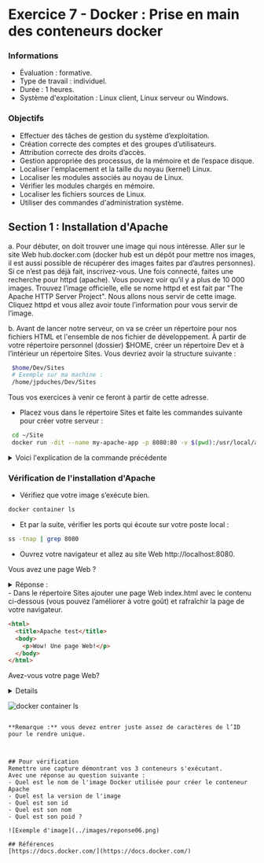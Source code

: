 # Exercice 7 - Docker : Prise en main des conteneurs docker

### Informations
- Évaluation : formative.
- Type de travail : individuel.
- Durée : 1 heures.
- Système d'exploitation : Linux client, Linux serveur ou Windows.

### Objectifs

- Effectuer des tâches de gestion du système d’exploitation.
- Création correcte des comptes et des groupes d’utilisateurs.
- Attribution correcte des droits d’accès.
- Gestion appropriée des processus, de la mémoire et de l’espace disque.
- Localiser l'emplacement et la taille du noyau (kernel) Linux.
- Localiser les modules associés au noyau de Linux.
- Vérifier les modules chargés en mémoire.
- Localiser les fichiers sources de Linux.
- Utiliser des commandes d'administration système.


## Section 1 : Installation d'Apache

a.	Pour débuter, on doit trouver une image qui nous intéresse. Aller sur le site Web hub.docker.com (docker hub est un dépôt pour mettre nos images, il est aussi possible de récupérer des images faites par d’autres personnes). Si ce n’est pas déjà fait, inscrivez-vous. Une fois connecté, faites une recherche pour httpd (apache). Vous pouvez voir qu’il y a plus de 10 000 images. Trouvez l’image officielle, elle se nome httpd et est fait par "The Apache HTTP Server Project". Nous allons nous servir de cette image. Cliquez httpd et vous allez avoir toute l’information pour vous servir de l’image.

b.	Avant de lancer notre serveur, on va se créer un répertoire pour nos fichiers HTML et l'ensemble de nos fichier de développement. À partir de votre répertoire personnel (dossier) $HOME, créer un répertoire Dev et à l’intérieur un répertoire Sites. Vous devriez avoir la structure suivante :

```bash
 $home/Dev/Sites
 # Exemple sur ma machine :
 /home/jpduches/Dev/Sites
```
Tous vos exercices à venir ce feront à partir de cette adresse. 

- Placez vous dans le répertoire Sites et faite les commandes suivante pour créer votre serveur : 

```bash
 cd ~/Site
 docker run -dit --name my-apache-app -p 8080:80 -v $(pwd):/usr/local/apache2/htdocs/ httpd:latest 
```

<details>
    <summary>Voici l'explication de la commande précédente</summary>

- run: commande de base pour exécuter un nouveau conteneur Docker.

- -dit : Démarrer le conteneur en arrière-plan : Le conteneur continuera de fonctionner même si vous fermez votre terminal.

	Préparer le conteneur pour une interaction future (si nécessaire) : Les options "-i" et "-t" sont présentes mais ne sont pas utilisées dans ce cas précis. Elles pourraient être utiles si vous aviez besoin d'interagir avec le conteneur de manière interactive plus tard.

- --name : Attribue un nom au conteneur pour faciliter son identification.

- -p : Mappe le port 80 du conteneur (celui utilisé par Apache) au port 8080 de votre machine hôte. Cela vous permet d'accéder au serveur web en utilisant http://localhost:8080 sur votre machine local.

- -v $(pwd):/usr/local/apache2/htdocs/:
    - v:  Monte le répertoire spécifié
    - $(pwd) : Variable qui nous renvoi le rerertoire courant de votre machine hôte
    - : Dans le répertoire /usr/local/apache2/htdocs/ du conteneur. 
    - Cela signifie que les fichiers que vous placez dans votre répertoire courant seront accessibles par le serveur web à l'intérieur du conteneur.

- httpd:latest: Spécifie l'image Docker à utiliser. Dans ce cas, la dernère version, donc la plus récente du serveur httpd.

</details>


### Vérification de l'installation d'Apache

- Vérifiez que votre image s’exécute bien.
```bash
docker container ls
```
- Et par la suite, vérifier les ports qui écoute sur votre poste local :

```bash
ss -tnap | grep 8080
```
- Ouvrez votre navigateur et allez au site Web http://localhost:8080.


Vous avez une page Web ? 
<details>
 <summary>Réponse :</summary>
En principe non. Vous voyez votre répertoire parce que vous n'avez pas de fichier index.html dans votre site Web.
</details>
- Dans le répertoire Sites ajouter une page Web index.html avec le contenu ci-dessous (vous pouvez l’améliorer à votre goût) et rafraîchir la page de votre navigateur.

```html
<html>
  <title>Apache test</title>
  <body>
    <p>Wow! Une page Web!</p>
  </body>
</html>
```
Avez-vous votre page Web?
<details>
Oui, sinon trouvez le problème.
</details>

![docker container ls](../images/container_list.png)


```

**Remarque :** vous devez entrer juste assez de caractères de l’ID pour le rendre unique.  



## Pour vérification
Remettre une capture démontrant vos 3 conteneurs s'exécutant.
Avec une réponse au question suivante : 
- Quel est le nom de l'image Docker utilisée pour créer le conteneur Apache
- Quel est la version de l'image
- Quel est son id
- Quel est son nom
- Quel est son poid ?

![Exemple d'image](../images/reponse06.png)  

## Références
[https://docs.docker.com/](https://docs.docker.com/)
